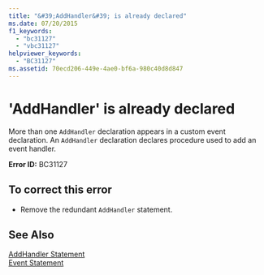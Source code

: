 ```yaml
---
title: "&#39;AddHandler&#39; is already declared"
ms.date: 07/20/2015
f1_keywords: 
  - "bc31127"
  - "vbc31127"
helpviewer_keywords: 
  - "BC31127"
ms.assetid: 70ecd206-449e-4ae0-bf6a-980c40d8d847
---
```

# &#39;AddHandler&#39; is already declared
More than one `AddHandler` declaration appears in a custom event declaration. An `AddHandler` declaration declares procedure used to add an event handler.  
  
 **Error ID:** BC31127  
  
## To correct this error  
  
- Remove the redundant `AddHandler` statement.  
  
## See Also  
 [AddHandler Statement](../../visual-basic/language-reference/statements/addhandler-statement.md)  
 [Event Statement](../../visual-basic/language-reference/statements/event-statement.md)

